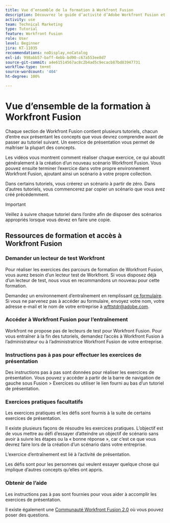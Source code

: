 ```yaml
---
title: Vue d’ensemble de la formation à Workfront Fusion
description: Découvrez le guide d’activité d’Adobe Workfront Fusion et comment obtenir un compte de lecteur de test Workfront.
activity: use
team: Technical Marketing
type: Tutorial
feature: Workfront Fusion
role: User
level: Beginner
jira: KT-11035
recommendations: noDisplay,noCatalog
exl-id: 998abb57-baff-4ebb-bd90-c67a553ee8d7
source-git-commit: a4e61514567ac8c2b4ad5c9ecacb87bd83947731
workflow-type: tm+mt
source-wordcount: '404'
ht-degree: 100%

---
```


# Vue d’ensemble de la formation à Workfront Fusion

Chaque section de Workfront Fusion contient plusieurs tutoriels, chacun d’entre eux présentant les concepts que vous devrez comprendre avant de passer au tutoriel suivant. Un exercice de présentation vous permet de maîtriser la plupart des concepts.

Les vidéos vous montrent comment réaliser chaque exercice, ce qui aboutit généralement à la création d’un nouveau scénario Workfront Fusion. Vous pouvez ensuite terminer l’exercice dans votre propre environnement Workfront Fusion, ajoutant ainsi un scénario à votre propre collection.

Dans certains tutoriels, vous créerez un scénario à partir de zéro. Dans d’autres tutoriels, vous commencerez par copier un scénario que vous avez créé précédemment.

>[!IMPORTANT]
>
>Veillez à suivre chaque tutoriel dans l’ordre afin de disposer des scénarios appropriés lorsque vous devez en faire une copie.

## Ressources de formation et accès à Workfront Fusion

### Demander un lecteur de test Workfront

Pour réaliser les exercices des parcours de formation de Workfront Fusion, vous aurez besoin d’un lecteur test de Workfront. Si vous disposez déjà d’un lecteur de test, nous vous en recommandons un nouveau pour cette formation.

Demandez un environnement d’entraînement en remplissant [ce formulaire](https://forms.office.com/r/f1J8HRGrNY). Si vous ne parvenez pas à accéder au formulaire, envoyez votre nom, votre adresse e-mail et le nom de votre entreprise à wfttstdr@adobe.com.

### Accéder à Workfront Fusion pour l’entraînement

Workfront ne propose pas de lecteurs de test pour Workfront Fusion. Pour vous entraîner à la fin des tutoriels, demandez l’accès à Workfront Fusion à l’administrateur ou à l’administratrice Workfront Fusion de votre entreprise.

### Instructions pas à pas pour effectuer les exercices de présentation

Des instructions pas à pas sont données pour réaliser les exercices de présentation. Vous pouvez y accéder à partir de la barre de navigation de gauche sous Fusion > Exercices ou utiliser le lien fourni au bas d’un tutoriel de présentation.

### Exercices pratiques facultatifs

Les exercices pratiques et les défis sont fournis à la suite de certains exercices de présentation.

Il existe plusieurs façons de résoudre les exercices pratiques. L’objectif est de vous mettre au défi d’essayer d’atteindre un objectif de scénario sans avoir à suivre les étapes ou la « bonne réponse », car c’est ce que vous devrez faire lors de la création d’un scénario dans votre entreprise.

L’exercice d’entraînement est lié à l’activité de présentation.

Les défis sont pour les personnes qui veulent essayer quelque chose qui implique d’autres concepts qu’elles ont appris.

### Obtenir de l’aide

Les instructions pas à pas sont fournies pour vous aider à accomplir les exercices de présentation.

Il existe également une [Communauté Workfront Fusion 2.0](https://experienceleaguecommunities.adobe.com/t5/workfront-fusion-2-0/ct-p/workfront-fusion-2) où vous pouvez poser des questions.
